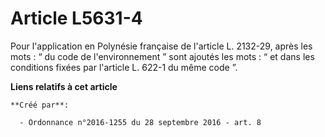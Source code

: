 # Article L5631-4

Pour l'application en Polynésie française de l'article L. 2132-29, après les mots : “ du code de l'environnement ” sont
ajoutés les mots : “ et dans les conditions fixées par l'article L. 622-1 du même code ”.

**Liens relatifs à cet article**

	**Créé par**:

	  - Ordonnance n°2016-1255 du 28 septembre 2016 - art. 8
